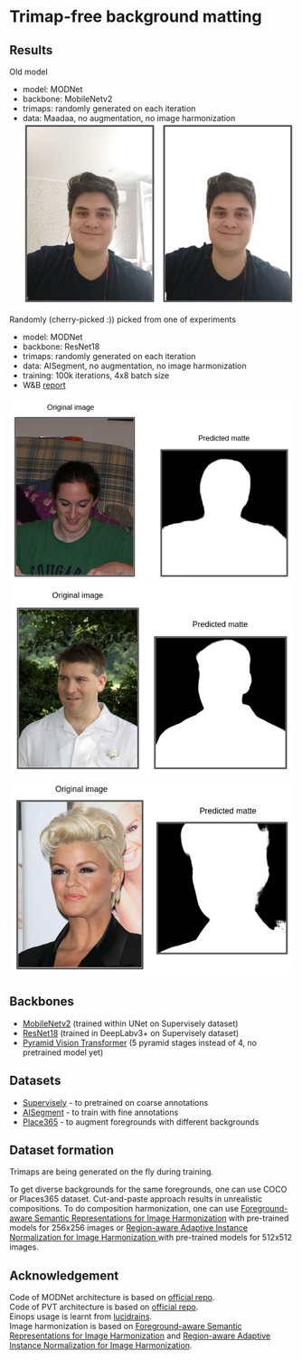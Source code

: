 # Trimap-free background matting


## Results
Old model
- model: MODNet 
- backbone: MobileNetv2
- trimaps: randomly generated on each iteration
- data: Maadaa, no augmentation, no image harmonization
![Result](https://github.com/bsuleymanov/alpha-matting/blob/main/images/res4.png "Result")

Randomly (cherry-picked :)) picked from one of experiments
- model: MODNet 
- backbone: ResNet18
- trimaps: randomly generated on each iteration
- data: AISegment, no augmentation, no image harmonization
- training: 100k iterations, 4x8 batch size
- W&B [report](https://wandb.ai/bsuleymanov/alpha-matting/reports/MODNet-ResNet18-AISegment--Vmlldzo5MTg4NjY?accessToken=xavo7dyslq9ttkt0onvfh9bf63n7zsfc2n0cn94e5akzf6zdzh5j2fckqns3azzg)

![Good result](https://github.com/bsuleymanov/alpha-matting/blob/main/images/res1.png "Result")
![Good result](https://github.com/bsuleymanov/alpha-matting/blob/main/images/res2.png "Result")
![Bad result](https://github.com/bsuleymanov/alpha-matting/blob/main/images/res3.png "Result")




## Backbones
- [MobileNetv2](https://drive.google.com/file/d/17GZLCi_FHhWo4E4wPobbLAQdBZrlqVnF/view?usp=sharing) (trained within UNet on Supervisely dataset)
- [ResNet18](https://drive.google.com/file/d/1WME_m8CCDupM6tLX6yPt-iA6gpmwQ7Sc/view?usp=sharing) (trained in DeepLabv3+ on Supervisely dataset)
- [Pyramid Vision Transformer](https://github.com/whai362/PVT) (5 pyramid stages instead of 4, no pretrained model yet)


## Datasets
- [Supervisely](https://supervise.ly/explore/projects/supervisely-person-dataset-23304/datasets) - to pretrained on coarse annotations
- [AISegment](https://www.kaggle.com/laurentmih/aisegmentcom-matting-human-datasets) - to train with fine annotations
- [Place365](https://github.com/CSAILVision/places365) - to augment foregrounds with different backgrounds


## Dataset formation
Trimaps are being generated on the fly during training.

To get diverse backgrounds for the same foregrounds, one can use 
COCO or Places365 dataset. Cut-and-paste approach results in unrealistic compositions. 
To do composition harmonization, one can use [Foreground-aware Semantic Representations for Image Harmonization](https://github.com/saic-vul/image_harmonization) with pre-trained models for 256x256 images or 
[Region-aware Adaptive Instance Normalization for Image Harmonization
](https://github.com/junleen/RainNet) with pre-trained models for 512x512 images.

## Acknowledgement
Code of MODNet architecture is based on [official repo](https://github.com/ZHKKKe/MODNet).  
Code of PVT architecture is based on [official repo](https://github.com/whai362/PVT).  
Einops usage is learnt from [lucidrains](https://github.com/lucidrains/vit-pytorch).  
Image harmonization is based on [Foreground-aware Semantic Representations for Image Harmonization](https://github.com/saic-vul/image_harmonization) and [Region-aware Adaptive Instance Normalization for Image Harmonization](https://github.com/junleen/RainNet).
